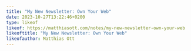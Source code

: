 ```yaml
---
title: "My New Newsletter: Own Your Web"
date: 2023-10-27T13:22:46+0200
type: likeof
likeof: https://matthiasott.com/notes/my-new-newsletter-own-your-web
likeoftitle: "My New Newsletter: Own Your Web"
likeofauthor: Matthias Ott
---
```

